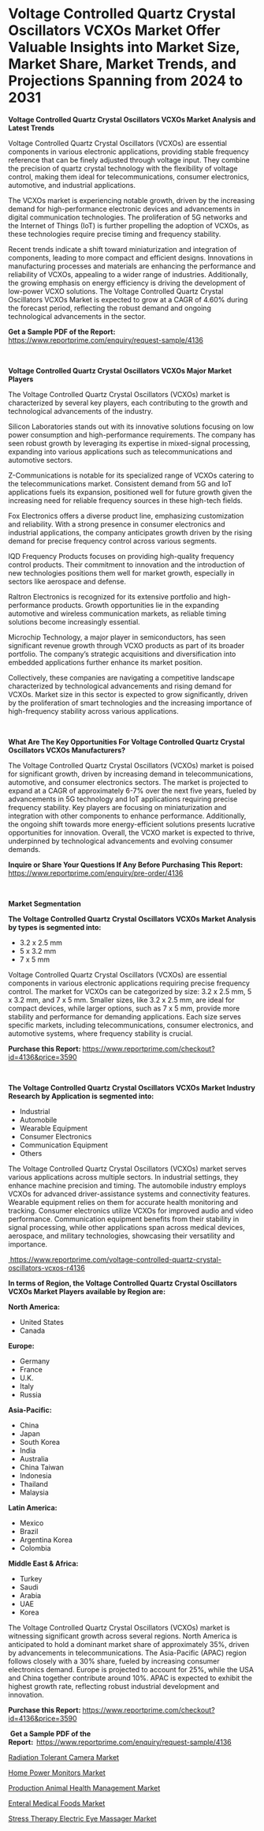 <p><h1>Voltage Controlled Quartz Crystal Oscillators VCXOs Market Offer Valuable Insights into Market Size, Market Share, Market Trends, and Projections Spanning from 2024 to 2031</h1></p><p><strong>Voltage Controlled Quartz Crystal Oscillators VCXOs Market Analysis and Latest Trends</strong></p>
<p><p>Voltage Controlled Quartz Crystal Oscillators (VCXOs) are essential components in various electronic applications, providing stable frequency reference that can be finely adjusted through voltage input. They combine the precision of quartz crystal technology with the flexibility of voltage control, making them ideal for telecommunications, consumer electronics, automotive, and industrial applications. </p><p>The VCXOs market is experiencing notable growth, driven by the increasing demand for high-performance electronic devices and advancements in digital communication technologies. The proliferation of 5G networks and the Internet of Things (IoT) is further propelling the adoption of VCXOs, as these technologies require precise timing and frequency stability. </p><p>Recent trends indicate a shift toward miniaturization and integration of components, leading to more compact and efficient designs. Innovations in manufacturing processes and materials are enhancing the performance and reliability of VCXOs, appealing to a wider range of industries. Additionally, the growing emphasis on energy efficiency is driving the development of low-power VCXO solutions. The Voltage Controlled Quartz Crystal Oscillators VCXOs Market is expected to grow at a CAGR of 4.60% during the forecast period, reflecting the robust demand and ongoing technological advancements in the sector.</p></p>
<p><strong>Get a Sample PDF of the Report:&nbsp;</strong> <a href="https://www.reportprime.com/enquiry/request-sample/4136?utm_campaign=1420&utm_medium=2&utm_source=Github&utm_content=ia&utm_term=27112024&utm_id=voltage-controlled-quartz-crystal-oscillators-vcxos">https://www.reportprime.com/enquiry/request-sample/4136</a></p>
<p>&nbsp;</p>
<p><strong>Voltage Controlled Quartz Crystal Oscillators VCXOs Major Market Players</strong></p>
<p><p>The Voltage Controlled Quartz Crystal Oscillators (VCXOs) market is characterized by several key players, each contributing to the growth and technological advancements of the industry. </p><p>Silicon Laboratories stands out with its innovative solutions focusing on low power consumption and high-performance requirements. The company has seen robust growth by leveraging its expertise in mixed-signal processing, expanding into various applications such as telecommunications and automotive sectors.</p><p>Z-Communications is notable for its specialized range of VCXOs catering to the telecommunications market. Consistent demand from 5G and IoT applications fuels its expansion, positioned well for future growth given the increasing need for reliable frequency sources in these high-tech fields.</p><p>Fox Electronics offers a diverse product line, emphasizing customization and reliability. With a strong presence in consumer electronics and industrial applications, the company anticipates growth driven by the rising demand for precise frequency control across various segments.</p><p>IQD Frequency Products focuses on providing high-quality frequency control products. Their commitment to innovation and the introduction of new technologies positions them well for market growth, especially in sectors like aerospace and defense.</p><p>Raltron Electronics is recognized for its extensive portfolio and high-performance products. Growth opportunities lie in the expanding automotive and wireless communication markets, as reliable timing solutions become increasingly essential.</p><p>Microchip Technology, a major player in semiconductors, has seen significant revenue growth through VCXO products as part of its broader portfolio. The company’s strategic acquisitions and diversification into embedded applications further enhance its market position.</p><p>Collectively, these companies are navigating a competitive landscape characterized by technological advancements and rising demand for VCXOs. Market size in this sector is expected to grow significantly, driven by the proliferation of smart technologies and the increasing importance of high-frequency stability across various applications.</p></p>
<p>&nbsp;</p>
<p><strong>What Are The Key Opportunities For Voltage Controlled Quartz Crystal Oscillators VCXOs Manufacturers?</strong></p>
<p><p>The Voltage Controlled Quartz Crystal Oscillators (VCXOs) market is poised for significant growth, driven by increasing demand in telecommunications, automotive, and consumer electronics sectors. The market is projected to expand at a CAGR of approximately 6-7% over the next five years, fueled by advancements in 5G technology and IoT applications requiring precise frequency stability. Key players are focusing on miniaturization and integration with other components to enhance performance. Additionally, the ongoing shift towards more energy-efficient solutions presents lucrative opportunities for innovation. Overall, the VCXO market is expected to thrive, underpinned by technological advancements and evolving consumer demands.</p></p>
<p><strong>Inquire or Share Your Questions If Any Before Purchasing This Report:</strong> <a href="https://www.reportprime.com/enquiry/pre-order/4136?utm_campaign=1420&utm_medium=2&utm_source=Github&utm_content=ia&utm_term=27112024&utm_id=voltage-controlled-quartz-crystal-oscillators-vcxos">https://www.reportprime.com/enquiry/pre-order/4136</a></p>
<p>&nbsp;</p>
<p><strong>Market Segmentation</strong></p>
<p><strong>The Voltage Controlled Quartz Crystal Oscillators VCXOs Market Analysis by types is segmented into:</strong></p>
<p><ul><li>3.2 x 2.5 mm</li><li>5 x 3.2 mm</li><li>7 x 5 mm</li></ul></p>
<p><p>Voltage Controlled Quartz Crystal Oscillators (VCXOs) are essential components in various electronic applications requiring precise frequency control. The market for VCXOs can be categorized by size: 3.2 x 2.5 mm, 5 x 3.2 mm, and 7 x 5 mm. Smaller sizes, like 3.2 x 2.5 mm, are ideal for compact devices, while larger options, such as 7 x 5 mm, provide more stability and performance for demanding applications. Each size serves specific markets, including telecommunications, consumer electronics, and automotive systems, where frequency stability is crucial.</p></p>
<p><strong>Purchase this Report:&nbsp;</strong><a href="https://www.reportprime.com/checkout?id=4136&price=3590&utm_campaign=1420&utm_medium=2&utm_source=Github&utm_content=ia&utm_term=27112024&utm_id=voltage-controlled-quartz-crystal-oscillators-vcxos">https://www.reportprime.com/checkout?id=4136&price=3590</a></p>
<p>&nbsp;</p>
<p><strong>The Voltage Controlled Quartz Crystal Oscillators VCXOs Market Industry Research by Application is segmented into:</strong></p>
<p><ul><li>Industrial</li><li>Automobile</li><li>Wearable Equipment</li><li>Consumer Electronics</li><li>Communication Equipment</li><li>Others</li></ul></p>
<p><p>The Voltage Controlled Quartz Crystal Oscillators (VCXOs) market serves various applications across multiple sectors. In industrial settings, they enhance machine precision and timing. The automobile industry employs VCXOs for advanced driver-assistance systems and connectivity features. Wearable equipment relies on them for accurate health monitoring and tracking. Consumer electronics utilize VCXOs for improved audio and video performance. Communication equipment benefits from their stability in signal processing, while other applications span across medical devices, aerospace, and military technologies, showcasing their versatility and importance.</p></p>
<p><a href="https://www.reportprime.com/voltage-controlled-quartz-crystal-oscillators-vcxos-r4136?utm_campaign=1420&utm_medium=2&utm_source=Github&utm_content=ia&utm_term=27112024&utm_id=voltage-controlled-quartz-crystal-oscillators-vcxos">&nbsp;https://www.reportprime.com/voltage-controlled-quartz-crystal-oscillators-vcxos-r4136</a></p>
<p><strong>In terms of Region, the Voltage Controlled Quartz Crystal Oscillators VCXOs Market Players available by Region are:</strong></p>
<p>
    <p> <strong> North America: </strong>
        <ul>
            <li>United States</li>
            <li>Canada</li>
        </ul>
        </p> 
    <p> <strong> Europe: </strong>
        <ul>
            <li>Germany</li>
            <li>France</li>
            <li>U.K.</li>
            <li>Italy</li>
            <li>Russia</li>
        </ul>
        </p> 
    <p> <strong> Asia-Pacific: </strong>
        <ul>
            <li>China</li>
            <li>Japan</li>
            <li>South Korea</li>
            <li>India</li>
            <li>Australia</li>
            <li>China Taiwan</li>
            <li>Indonesia</li>
            <li>Thailand</li>
            <li>Malaysia</li>
        </ul>
        </p> 
    <p> <strong> Latin America: </strong>
        <ul>
            <li>Mexico</li>
            <li>Brazil</li>
            <li>Argentina Korea</li>
            <li>Colombia</li>
        </ul>
        </p> 
    <p> <strong> Middle East & Africa: </strong>
        <ul>
            <li>Turkey</li>
            <li>Saudi</li>
            <li>Arabia</li>
            <li>UAE</li>
            <li>Korea</li>
        </ul>
    </p>
    </p>
<p><p>The Voltage Controlled Quartz Crystal Oscillators (VCXOs) market is witnessing significant growth across several regions. North America is anticipated to hold a dominant market share of approximately 35%, driven by advancements in telecommunications. The Asia-Pacific (APAC) region follows closely with a 30% share, fueled by increasing consumer electronics demand. Europe is projected to account for 25%, while the USA and China together contribute around 10%. APAC is expected to exhibit the highest growth rate, reflecting robust industrial development and innovation.</p></p>
<p><strong>Purchase this Report: </strong><a href="https://www.reportprime.com/checkout?id=4136&price=3590&utm_campaign=1420&utm_medium=2&utm_source=Github&utm_content=ia&utm_term=27112024&utm_id=voltage-controlled-quartz-crystal-oscillators-vcxos">https://www.reportprime.com/checkout?id=4136&price=3590</a></p>
<p>&nbsp;<strong>Get a Sample PDF of the Report:&nbsp;&nbsp;</strong><a href="https://www.reportprime.com/enquiry/request-sample/4136?utm_campaign=1420&utm_medium=2&utm_source=Github&utm_content=ia&utm_term=27112024&utm_id=voltage-controlled-quartz-crystal-oscillators-vcxos">https://www.reportprime.com/enquiry/request-sample/4136</a></p>
<p><strong></strong></p>
<p><p><a href="https://www.linkedin.com/pulse/types-growth-smart-survey-reports-rxtrf?utm_campaign=1420&utm_medium=2&utm_source=Github&utm_content=ia&utm_term=27112024&utm_id=voltage-controlled-quartz-crystal-oscillators-vcxos">Radiation Tolerant Camera Market</a></p><p><a href="https://www.linkedin.com/pulse/home-power-monitors-market-overview-global-trends-future-fj5nc?utm_campaign=1420&utm_medium=2&utm_source=Github&utm_content=ia&utm_term=27112024&utm_id=voltage-controlled-quartz-crystal-oscillators-vcxos">Home Power Monitors Market</a></p><p><a href="https://issuu.com/reportprime-2/docs/production-animal-health-management_f28fc1df948c97?utm_campaign=1420&utm_medium=2&utm_source=Github&utm_content=ia&utm_term=27112024&utm_id=voltage-controlled-quartz-crystal-oscillators-vcxos">Production Animal Health Management Market</a></p><p><a href="https://issuu.com/reportprime-2/docs/enteral-medical-foods-market-size-2_5a36bc1f9ac41f?utm_campaign=1420&utm_medium=2&utm_source=Github&utm_content=ia&utm_term=27112024&utm_id=voltage-controlled-quartz-crystal-oscillators-vcxos">Enteral Medical Foods Market</a></p><p><a href="https://www.linkedin.com/pulse/strategic-forecast-stress-therapy-electric-eye-massager-vmiyc?utm_campaign=1420&utm_medium=2&utm_source=Github&utm_content=ia&utm_term=27112024&utm_id=voltage-controlled-quartz-crystal-oscillators-vcxos">Stress Therapy Electric Eye Massager Market</a></p></p>